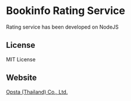 # Bookinfo Rating Service

Rating service has been developed on NodeJS

## License

MIT License

## Website

[Opsta (Thailand) Co., Ltd.](https://www.google.com/)